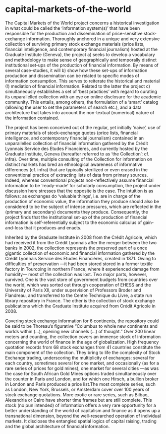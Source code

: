 # capital-markets-of-the-world
The Capital Markets of the World project concerns a historical investigation in what could be called the ‘information system(s)’ that have been responsible for the production and dissemination of price-sensitive stock-exchange information. Thoroughly anchored in a unique and very extensive collection of surviving primary stock exchange materials (price lists, financial intelligence, and contemporary financial journalism) hosted at the Graduate Institute (Geneva), the project a) seeks to develop a vocabulary and methodology to make sense of geographically and temporally distinct institutional set-ups of the production of financial information. By means of several case-studies, it will b) show how these set-ups of information production and dissemination can be related to specific modes of information consumption. This serves to reiterate the historical and material (!) mediation of financial information. Related to the latter the project c) simultaneously establishes a set of ‘best practices’ with regard to curating its unparallelled collection with an eye on online disclosure for the academic community. This entails, among others, the formulation of a ‘smart’ catalog (allowing the user to set the parameters of search etc.), and a data architecture that takes into account the non-textual (numerical) nature of the information contained.

The project has been conceived out of the regular, yet initially ‘naive’, use of primary materials of stock-exchange quotes (price lists, financial intelligence, and contemporary financial journalism) contained in an unparallelled collection of financial information gathered by the Crédit Lyonnais Service des Etudes Financières, and currently hosted by the Graduate Institute, Geneva (hereafter referred to as ‘the Collection’; cf. infra). Over time, multiple consulting of the Collection for information on distinct markets has bred an ethnological awareness of informative differences (cf. infra) that are typically sterilized or even erased in the conventional practice of extracting lists of data from primary sources. Indeed, whereas conventional projects non-reflectively assume financial information to be ‘ready-made’ for scholarly consumption, the project under discussion here stresses that the opposite is the case. The intuition is as follows: as exchanges do ‘valuable things’, i.e. are in charge of the production of economic value, the information they produce should also be considered to be the subject of intense pressures, which are reflected in the (primary and secondary) documents they produce. Consequently, the project finds that the institutional set-up of the production of financial information is self-referentially subject to the economic calculus of gain-and-loss that it produces and enacts.

Inherited by the Graduate Institute in 2008 from the Crédit Agricole, which had received it from the Crédit Lyonnais after the merger between the two banks in 2002, the collection represents the preserved part of a once gigantic collection of economic and financial information gathered by the Crédit Lyonnais Service des Etudes Financières, created in 1871. Owing to difficulties of preservation —it had been stored stored in a former textile factory in Tourcoing in northern France, where it experienced damage from humidity— most of the collection was lost. Two major parts, however, survived. One is  the vast store of government budgets from countries over the world, which was sorted out through cooperation of EHESS and the University of Paris XII, under supervision of Professors Broder and Flandreau, and transferred to the Centre Technique du Livre, a state run library repository in France. The other is the collection of stock exchange publications which the Graduate Institute acquired from Crédit Agricole in 2008. 

Covering stock exchange information for 6 continents, the repository could be said to be Thoreau’s figurative “Columbus to whole new continents and worlds within (…), opening new channels (…) of thought.” Over 200 linear meters and counting, the collection covers an immense stock of information concerning the world of finance in the age of globalization.  High frequency quotation records from 68 stock exchanges from 41 countries constitute the main component of the collection. They bring to life the complexity of Stock Exchange trading, underscoring the multiplicity of exchanges: several for each country, sometimes several for one market, and occasionally (as for a rare series of prices for gold mines), one market for several cities —as was the case for South African Gold Mines options traded simultaneously over the counter in Paris and London, and for which one Hirsch, a bullion broker in London and Paris produced a price list.The most complete series, such as London, New York, Brussels, or Amsterdam cover over 100 years of stock exchange quotations. More exotic or rare series, such as Bilbao, Alexandria or Cairo have shorter time frames but are still complete.  This stock (no pun intended) of information offers a very rare opportunity for a better understanding of the world of capitalism and finance as it opens up a transnational dimension, beyond the well-researched operation of individual markets. It discloses the entangled spatial logics of capital raising, trading and the global architecture of financial information.

